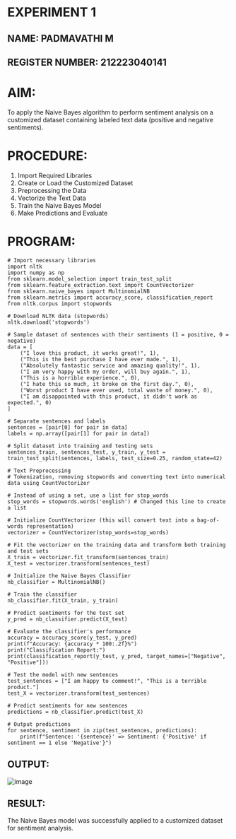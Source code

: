# EXPERIMENT 1
## NAME: PADMAVATHI M
## REGISTER NUMBER: 212223040141
# AIM:
To apply the Naive Bayes algorithm to perform sentiment analysis on a customized dataset containing labeled text data (positive and negative sentiments).

# PROCEDURE:
1. Import Required Libraries
2. Create or Load the Customized Dataset
3. Preprocessing the Data
4. Vectorize the Text Data
5. Train the Naive Bayes Model
6. Make Predictions and Evaluate

# PROGRAM:
```
# Import necessary libraries
import nltk
import numpy as np
from sklearn.model_selection import train_test_split
from sklearn.feature_extraction.text import CountVectorizer
from sklearn.naive_bayes import MultinomialNB
from sklearn.metrics import accuracy_score, classification_report
from nltk.corpus import stopwords

# Download NLTK data (stopwords)
nltk.download('stopwords')

# Sample dataset of sentences with their sentiments (1 = positive, 0 = negative)
data = [
    ("I love this product, it works great!", 1),
    ("This is the best purchase I have ever made.", 1),
    ("Absolutely fantastic service and amazing quality!", 1),
    ("I am very happy with my order, will buy again.", 1),
    ("This is a horrible experience.", 0),
    ("I hate this so much, it broke on the first day.", 0),
    ("Worst product I have ever used, total waste of money.", 0),
    ("I am disappointed with this product, it didn't work as expected.", 0)
]

# Separate sentences and labels
sentences = [pair[0] for pair in data]
labels = np.array([pair[1] for pair in data])

# Split dataset into training and testing sets
sentences_train, sentences_test, y_train, y_test = train_test_split(sentences, labels, test_size=0.25, random_state=42)

# Text Preprocessing
# Tokenization, removing stopwords and converting text into numerical data using CountVectorizer

# Instead of using a set, use a list for stop_words
stop_words = stopwords.words('english') # Changed this line to create a list

# Initialize CountVectorizer (this will convert text into a bag-of-words representation)
vectorizer = CountVectorizer(stop_words=stop_words)

# Fit the vectorizer on the training data and transform both training and test sets
X_train = vectorizer.fit_transform(sentences_train)
X_test = vectorizer.transform(sentences_test)

# Initialize the Naive Bayes Classifier
nb_classifier = MultinomialNB()

# Train the classifier
nb_classifier.fit(X_train, y_train)

# Predict sentiments for the test set
y_pred = nb_classifier.predict(X_test)

# Evaluate the classifier's performance
accuracy = accuracy_score(y_test, y_pred)
print(f"Accuracy: {accuracy * 100:.2f}%")
print("Classification Report:")
print(classification_report(y_test, y_pred, target_names=["Negative", "Positive"]))

# Test the model with new sentences
test_sentences = ["I am happy to comment!", "This is a terrible product."]
test_X = vectorizer.transform(test_sentences)

# Predict sentiments for new sentences
predictions = nb_classifier.predict(test_X)

# Output predictions
for sentence, sentiment in zip(test_sentences, predictions):
    print(f"Sentence: '{sentence}' => Sentiment: {'Positive' if sentiment == 1 else 'Negative'}")
```
## OUTPUT:
![image](https://github.com/user-attachments/assets/f938b77f-dd79-4f72-8e9d-0d991bc2dc2d)

## RESULT:
The Naive Bayes model was successfully applied to a customized dataset for sentiment analysis.


